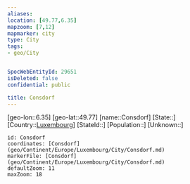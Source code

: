 ```yaml
---
aliases: 
location: [49.77,6.35]
mapzoom: [7,12] 
mapmarker: city 
type: City
tags:
- geo/City


SpocWebEntityId: 29651
isDeleted: false
confidential: public

title: Consdorf
---
```

[geo-lon::6.35]
[geo-lat::49.77]
[name::Consdorf]
[State::]
[Country::[Luxembourg](geo/Continent/Europe/Luxembourg.md)]
[StateId::]
[Population::]
[Unknown::]


```leaflet
id: Consdorf
coordinates: [Consdorf](geo/Continent/Europe/Luxembourg/City/Consdorf.md)
markerFile: [Consdorf](geo/Continent/Europe/Luxembourg/City/Consdorf.md)
defaultZoom: 11 
maxZoom: 18
```


